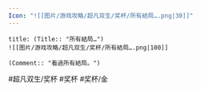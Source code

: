 ```yaml
---
Icon: "![[图片/游戏攻略/超凡双生/奖杯/所有結局….png|30]]"
---
```

```ad-common-gold-trophy
title: (Title:: "所有結局…")
![[图片/游戏攻略/超凡双生/奖杯/所有結局….png|100]]

(Comment:: "看過所有結局。")
```

#超凡双生/奖杯 #奖杯 #奖杯/金
